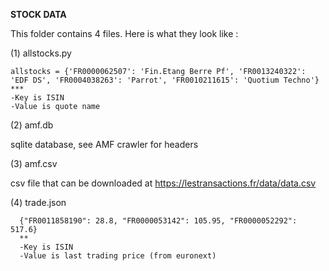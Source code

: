  **STOCK DATA**

 This folder contains 4 files. Here is what they look like :
 
 (1) allstocks.py
 
    allstocks = {'FR0000062507': 'Fin.Etang Berre Pf', 'FR0013240322': 'EDF DS', 'FR0004038263': 'Parrot', 'FR0010211615': 'Quotium Techno'}
    ***
    -Key is ISIN
    -Value is quote name
    
 (2) amf.db
 
 sqlite database, see AMF crawler for headers
 
 (3) amf.csv
 
 csv file that can be downloaded at https://lestransactions.fr/data/data.csv
 
  (4) trade.json
  
      {"FR0011858190": 28.8, "FR0000053142": 105.95, "FR0000052292": 517.6}
      **
      -Key is ISIN
      -Value is last trading price (from euronext)
